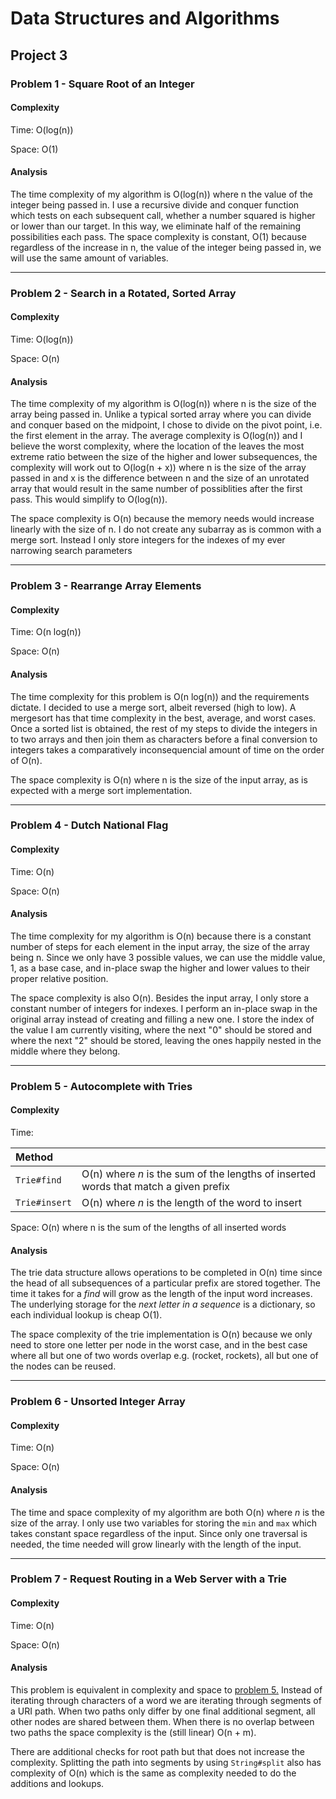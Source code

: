 # Data Structures and Algorithms

## Project 3

### Problem 1 - Square Root of an Integer

#### Complexity

Time: O(log(n))

Space: O(1)

#### Analysis

The time complexity of my algorithm is O(log(n)) where n the value of the integer being passed in. I use a recursive divide and conquer function which tests on each subsequent call, whether a number squared is higher or lower than our target.  In this way, we eliminate half of the remaining possibilities each pass.  The space complexity is constant, O(1) because regardless of the increase in n, the value of the integer being passed in, we will use the same amount of variables.

------

### Problem 2 - Search in a Rotated, Sorted Array

#### Complexity

Time: O(log(n))

Space: O(n)

#### Analysis

The time complexity of my algorithm is O(log(n)) where n is the size of the array being passed in.  Unlike a typical sorted array where you can divide and conquer based on the midpoint, I chose to divide on the pivot point, i.e. the first element in the array.  The average complexity is O(log(n)) and I believe the worst complexity, where the location of the leaves the most extreme ratio between the size of the higher and lower subsequences, the complexity will work out to O(log(n + x)) where n is the size of the array passed in and x is the difference between n and the size of an unrotated array that would result in the same number of possiblities after the first pass.  This would simplify to O(log(n)).

The space complexity is O(n) because the memory needs would increase linearly with the size of n.  I do not create any subarray as is common with a merge sort.  Instead I only store integers for the indexes of my ever narrowing search parameters

------

### Problem 3 - Rearrange Array Elements

#### Complexity

Time: O(n log(n))

Space: O(n)

#### Analysis

The time complexity for this problem is O(n log(n)) and the requirements dictate.  I decided to use a merge sort, albeit reversed (high to low).  A mergesort has that time complexity in the best, average, and worst cases.  Once a sorted list is obtained, the rest of my steps to divide the integers in to two arrays and then join them as characters before a final conversion to integers takes a comparatively inconsequencial amount of time on the order of O(n).

The space complexity is O(n) where n is the size of the input array, as is expected with a merge sort implementation.

------

### Problem 4 - Dutch National Flag

#### Complexity

Time: O(n)

Space: O(n)

#### Analysis

The time complexity for my algorithm is O(n) because there is a constant number of steps for each element in the input array, the size of the array being n.  Since we only have 3 possible values, we can use the middle value, 1, as a base case, and in-place swap the higher and lower values to their proper relative position.

The space complexity is also O(n).  Besides the input array,  I only store a constant number of integers for indexes. I perform an in-place swap in the original array instead of creating and filling a new one. I store the index of the value I am currently visiting, where the next "0" should be stored and where the next "2" should be stored, leaving the ones happily nested in the middle where they belong.

------

### Problem 5 - Autocomplete with Tries

#### Complexity

Time:

| Method        |                                                              |
| :------------ | ------------------------------------------------------------ |
| `Trie#find`   | O(n) where *n* is the sum of the lengths of inserted words that match a given prefix |
| `Trie#insert` | O(n) where *n* is the length of the word to insert           |

 Space: O(n) where n is the sum of the lengths of all inserted words

#### Analysis

The trie data structure allows operations to be completed in O(n) time since the head of  all subsequences of a particular prefix are stored together.  The time it takes for a *find* will grow as the length of the input word increases.  The underlying storage for the *next letter in a sequence* is a dictionary, so each individual lookup is cheap O(1).

The space complexity of the trie implementation is O(n) because we only need to store one letter per node in the worst case, and in the best case where all but one of two words overlap e.g. (rocket, rockets), all but one of the nodes can be reused.

------

### Problem 6 - Unsorted Integer Array

#### Complexity

Time: O(n)

Space: O(n)

#### Analysis

The time and space complexity of my algorithm are both O(n) where *n* is the size of the array.  I only use two variables for storing the `min` and `max` which takes constant space regardless of the input.  Since only one traversal is needed, the time needed will grow linearly with the length of the input.

------

### Problem 7 - Request Routing in a Web Server with a Trie

#### Complexity

Time: O(n)

Space: O(n)

#### Analysis

This problem is equivalent in complexity and space to [problem 5.](#problem-5---autocomplete-with-tries) Instead of iterating through characters of a word we are iterating through segments of a URI path.  When two paths only differ by one final additional segment, all other nodes are shared between them.  When there is no overlap between two paths the space complexity is the (still linear) O(n + m).

There are additional checks for root path but that does not increase the complexity.  Splitting the path into segments by using `String#split` also has complexity of O(n) which is the same as complexity needed to do the additions and lookups.